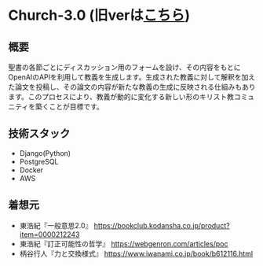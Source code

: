 # Church-3.0 (旧verは[こちら](https://github.com/y-matsuno525/Church-2.0))
## 概要
聖書の各節ごとにディスカッション用のフォームを設け、その内容をもとにOpenAIのAPIを利用して教義を生成します。生成された教義に対して解釈を加えた論文を投稿し、その論文の内容が新たな教義の生成に反映される仕組みもあります。このプロセスにより、教義が動的に変化する新しい形のキリスト教コミュニティを築くことが目標です。
## 技術スタック
- Django(Python)
- PostgreSQL
- Docker
- AWS
## 着想元
- 東浩紀『一般意思2.0』
  https://bookclub.kodansha.co.jp/product?item=0000212243
- 東浩紀『訂正可能性の哲学』
  https://webgenron.com/articles/poc  
- 柄谷行人『力と交換様式』
  https://www.iwanami.co.jp/book/b612116.html